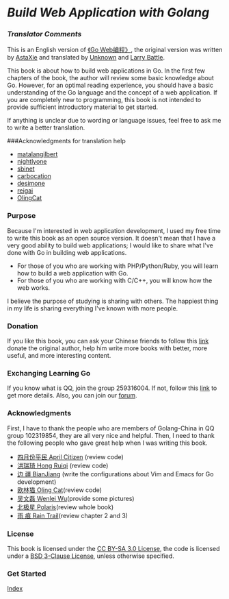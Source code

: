***Build Web Application with Golang***
=======================================
### ***Translator Comments***

This is an English version of [《Go Web编程》](https://github.com/astaxie/build-web-application-with-golang), the original version was written by [AstaXie](https://github.com/astaxie) and translated by [Unknown](https://github.com/Unknwon) and [Larry Battle](https://github.com/LarryBattle).

This book is about how to build web applications in Go. In the first few chapters of the book, the author will review some basic knowledge about Go. However, for an optimal reading experience, you should have a basic understanding of the Go language and the concept of a web application. If you are completely new to programming, this book is not intended to provide sufficient introductory material to get started.

If anything is unclear due to wording or language issues, feel free to ask me to write a better translation.

###Acknowledgments for translation help

- [matalangilbert](https://github.com/matalangilbert)
- [nightlyone](https://github.com/nightlyone)
- [sbinet](https://github.com/sbinet)
- [carbocation](https://github.com/carbocation)
- [desimone](https://github.com/desimone)
- [reigai](https://github.com/reigai)
- [OlingCat](https://github.com/OlingCat)

### Purpose

Because I'm interested in web application development, I used my free time to write this book as an open source version. It doesn't mean that I have a very good ability to build web applications; I would like to share what I've done with Go in building web applications.

- For those of you who are working with PHP/Python/Ruby, you will learn how to build a web application with Go.
- For those of you who are working with C/C++, you will know how the web works.

I believe the purpose of studying is sharing with others. The happiest thing in my life is sharing everything I've known with more people.

### Donation

If you like this book, you can ask your Chinese friends to follow this [link](https://me.alipay.com/astaxie) donate the original author, help him write more books with better, more useful, and more interesting content.

### Exchanging Learning Go

If you know what is QQ, join the group 259316004. If not, follow this [link](http://download.imqq.com/download.shtml) to get more details. Also, you can join our [forum](http://bbs.beego.me).

### Acknowledgments

First, I have to thank the people who are members of Golang-China in QQ group 102319854, they are all very nice and helpful. Then, I need to thank the following people who gave great help when I was writing this book.

 - [四月份平民 April Citizen](https://plus.google.com/110445767383269817959) (review code)
 - [洪瑞琦 Hong Ruiqi](https://github.com/hongruiqi) (review code)
 - [边  疆 BianJiang](https://github.com/border) (write the configurations about Vim and Emacs for Go development)
 - [欧林猫 Oling Cat](https://github.com/OlingCat)(review code)
 - [吴文磊 Wenlei Wu](mailto:spadesacn@gmail.com)(provide some pictures)
 - [北极星 Polaris](https://github.com/polaris1119)(review whole book)
 - [雨  痕 Rain Trail](https://github.com/qyuhen)(review chapter 2 and 3)

### License

This book is licensed under the [CC BY-SA 3.0 License](http://creativecommons.org/licenses/by-sa/3.0/),
the code is licensed under a [BSD 3-Clause License](<https://github.com/astaxie/build-web-application-with-golang/blob/master/LICENSE.md>), unless otherwise specified.

### Get Started

[Index](./eBook/preface.md)
